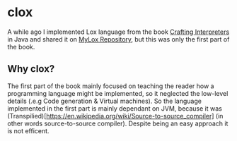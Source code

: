 # clox
A while ago I implemented Lox language from the book [Crafting Interpreters](https://craftinginterpreters.com/) in Java and shared it on [MyLox Repository](https://github.com/OmarAzizi/MyLox), but this was only the first part of the book.

## Why clox?
The first part of the book mainly focused on teaching the reader how a programming language might be implemented, so it neglected the low-level details (.e.g Code generation & Virtual machines). So the language implemented in the first part is mainly dependant on JVM, because it was (Transpilied)[https://en.wikipedia.org/wiki/Source-to-source_compiler] (in other words source-to-source compiler). Despite being an easy approach it is not efficent.
